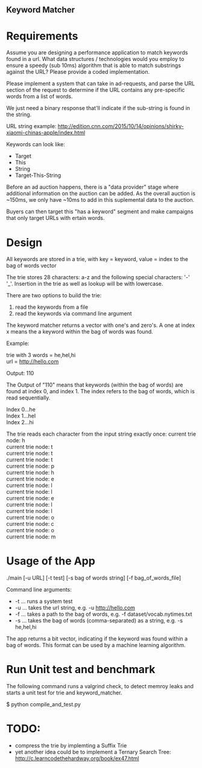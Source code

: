 ## Keyword Matcher

# Requirements
Assume you are designing a performance application to match keywords found in a url. 
What data structures / technologies would you employ to ensure a speedy (sub 10ms) algorithm that is 
able to match substrings against the URL? Please provide a coded implementation.

Please implement a system that can take in ad-requests, and parse the URL section of the request to 
determine if the URL contains any pre-specific words from a list of words.

We just need a binary response that'll indicate if the sub-string is found in the string.

URL string example:
http://edition.cnn.com/2015/10/14/opinions/shirky-xiaomi-chinas-apple/index.html

Keywords can look like:
* Target
* This
* String
* Target-This-String

Before an ad auction happens, there is a "data provider" stage where additional information on the auction 
can be added. As the overall auction is ~150ms, we only have ~10ms to add in this suplemental data to the auction.

Buyers can then target this "has a keyword" segment and make campaigns that only target URLs with ertain words.

# Design
All keywords are stored in a trie, with key = keyword, value = index to the bag of words vector

The trie stores 28 characters: a-z and the following special characters: '-' '_'.
Insertion in the trie as well as lookup will be with lowercase.

There are two options to build the trie:

1. read the keywords from a file
2. read the keywords via command line argument

The keyword matcher returns a vector with one's and zero's. A one at index x means the a keyword within the bag of words was found.

Example:

trie with 3 words = he,hel,hi <br>
url = http://hello.com

Output:
110
           
The Output of "110" means that keywords (within the bag of words) are found at index 0, and index 1.
The index refers to the bag of words, which is read sequentially.

Index 0...he <br>
Index 1...hel <br>
Index 2...hi <br>

The trie reads each character from the input string exactly once:
current trie node: h <br>
current trie node: t <br>
current trie node: t <br>
current trie node: t <br>
current trie node: p <br>
current trie node: h <br>
current trie node: e <br>
current trie node: l <br>
current trie node: l <br>
current trie node: e <br>
current trie node: l <br>
current trie node: l <br>
current trie node: o <br>
current trie node: c <br>
current trie node: o <br>
current trie node: m <br>

# Usage of the App
./main [-u URL] [-t test] [-s bag of words string] [-f bag_of_words_file]

Command line arguments:
  * -t ... runs a system test
  * -u ... takes the url string, e.g. -u http://hello.com
  * -f ... takes a path to the bag of words, e.g. -f dataset/vocab.nytimes.txt
  * -s ... takes the bag of words (comma-separated) as a string, e.g. -s he,hel,hi

The app returns a bit vector, indicating if the keyword was found within a bag of words. This format can
be used by a machine learning algorithm.

# Run Unit test and benchmark
The following command runs a valgrind check, to detect memroy leaks and starts a unit test for trie and keyword_matcher.

$ python compile_and_test.py

# TODO:
  * compress the trie by implemting a Suffix Trie
  * yet another idea could be to implement a Ternary Search Tree: http://c.learncodethehardway.org/book/ex47.html